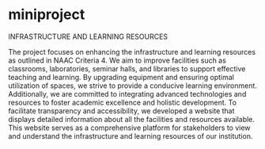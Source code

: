 # miniproject

INFRASTRUCTURE AND LEARNING RESOURCES

The project focuses on enhancing the infrastructure and learning resources as outlined in NAAC Criteria 4. We aim to improve facilities such as classrooms, laboratories, seminar halls, and libraries to support effective teaching and learning. By upgrading equipment and ensuring optimal utilization of spaces, we strive to provide a conducive learning environment. Additionally, we are committed to integrating advanced technologies and resources to foster academic excellence and holistic development.
To facilitate transparency and accessibility, we developed a website that displays detailed information about all the facilities and resources available. This website serves as a comprehensive platform for stakeholders to view and understand the infrastructure and learning resources of our institution.

